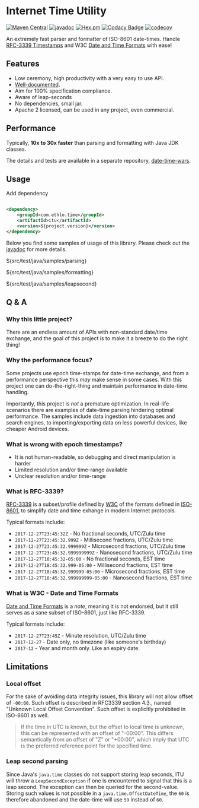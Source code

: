 # Internet Time Utility

[![Maven Central](https://img.shields.io/maven-central/v/com.ethlo.time/itu.svg)](http://search.maven.org/#search%7Cga%7C1%7Cg%3A%22com.ethlo.time%22%20a%3A%22itu%22)
[![javadoc](https://javadoc.io/badge2/com.ethlo.time/itu/javadoc.svg)](https://javadoc.io/doc/com.ethlo.time/itu/latest/com/ethlo/time/ITU.html)
[![Hex.pm](https://img.shields.io/hexpm/l/plug.svg)](../../LICENSE)
[![Codacy Badge](https://app.codacy.com/project/badge/Grade/598913bc1fe9405c82be73d9a4f105c8)](https://app.codacy.com/gh/ethlo/itu/dashboard?utm_source=gh&utm_medium=referral&utm_content=&utm_campaign=Badge_grade)
[![codecov](https://codecov.io/gh/ethlo/itu/graph/badge.svg?token=V3H15LKC5V)](https://codecov.io/gh/ethlo/itu)

An extremely fast parser and formatter of ISO-8601 date-times. Handle
[RFC-3339 Timestamps](https://www.ietf.org/rfc/rfc3339.txt) and W3C [Date and Time Formats](https://www.w3.org/TR/NOTE-datetime) with ease!

## Features

* Low ceremony, high productivity with a very easy to use API.
* [Well-documented](https://javadoc.io/doc/com.ethlo.time/itu/latest/com/ethlo/time/ITU.html).
* Aim for 100% specification compliance.
* Aware of leap-seconds
* No dependencies, small jar.
* Apache 2 licensed, can be used in any project, even commercial.

## Performance

Typically, **10x to 30x faster** than parsing and formatting with Java JDK classes.

The details and tests are available in a separate repository, [date-time-wars](https://github.com/ethlo/date-time-wars).

## Usage

Add dependency

```xml

<dependency>
    <groupId>com.ethlo.time</groupId>
    <artifactId>itu</artifactId>
    <version>${project.version}</version>
</dependency>
```

Below you find some samples of usage of this library. Please check out the [javadoc](https://javadoc.io/doc/com.ethlo.time/itu/latest/com/ethlo/time/ITU.html) for more details.

${src/test/java/samples/parsing}

${src/test/java/samples/formatting}

${src/test/java/samples/leapsecond}

## Q & A

### Why this little project?

There are an endless amount of APIs with non-standard date/time exchange, and the goal of this project is to make it a
breeze to do the right thing!

### Why the performance focus?

Some projects use epoch time-stamps for date-time exchange, and from a performance perspective this *may* make sense
in some cases. With this project one can do-the-right-thing and maintain performance in date-time handling.

Importantly, this project is _not_ a premature optimization. In real-life scenarios there are examples of date-time parsing hindering optimal performance. The samples include data ingestion into
databases and search engines, to importing/exporting data on less powerful devices, like cheaper Android devices.

### What is wrong with epoch timestamps?

* It is not human-readable, so debugging and direct manipulation is harder
* Limited resolution and/or time-range available
* Unclear resolution and/or time-range

### What is RFC-3339?

[RFC-3339](https://www.ietf.org/rfc/rfc3339.txt) is a subset/profile defined by [W3C](https://www.w3.org/) of the
formats defined in [ISO-8601](http://www.iso.org/iso/home/standards/iso8601.htm), to simplify date and time exhange in
modern Internet protocols.

Typical formats include:

* `2017-12-27T23:45:32Z` - No fractional seconds, UTC/Zulu time
* `2017-12-27T23:45:32.999Z` - Millisecond fractions, UTC/Zulu time
* `2017-12-27T23:45:32.999999Z` - Microsecond fractions, UTC/Zulu time
* `2017-12-27T23:45:32.999999999Z` - Nanosecond fractions, UTC/Zulu time
* `2017-12-27T18:45:32-05:00` - No fractional seconds, EST time
* `2017-12-27T18:45:32.999-05:00` - Millisecond fractions, EST time
* `2017-12-27T18:45:32.999999-05:00` - Microsecond fractions, EST time
* `2017-12-27T18:45:32.999999999-05:00` - Nanosecond fractions, EST time

### What is W3C - Date and Time Formats

[Date and Time Formats](https://www.w3.org/TR/NOTE-datetime) is a _note_, meaning it is not endorsed, but it still
serves as a sane subset of ISO-8601, just like RFC-3339.

Typical formats include:

* `2017-12-27T23:45Z` - Minute resolution, UTC/Zulu time
* `2017-12-27` - Date only, no timezone (like someone's birthday)
* `2017-12` - Year and month only. Like an expiry date.

## Limitations

### Local offset

For the sake of avoiding data integrity issues, this library will not allow offset of `-00:00`. Such offset is described
in RFC3339 section 4.3., named "Unknown Local Offset Convention". Such offset is explicitly prohibited in ISO-8601 as
well.

> If the time in UTC is known, but the offset to local time is unknown, this can be represented with an offset of "-00:00". This differs semantically from an offset of "Z" or "+00:00", which imply
> that UTC is the preferred reference point for the specified time.

### Leap second parsing

Since Java's `java.time` classes do not support storing leap seconds, ITU will throw a `LeapSecondException` if one is
encountered to signal that this is a leap second. The exception can then be queried for the second-value. Storing such
values is not possible in a `java.time.OffsetDateTime`, the `60` is therefore abandoned and the date-time will use `59`
instead of `60`.